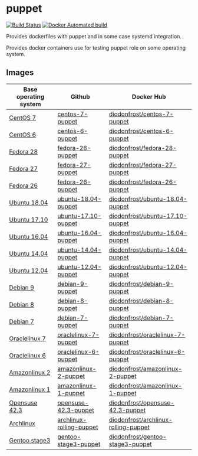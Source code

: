 # puppet

[![Build Status](https://travis-ci.org/diodonfrost/docker-puppet.svg?branch=master)](https://travis-ci.org/diodonfrost/docker-puppet)
[![Docker Automated build](https://img.shields.io/docker/automated/diodonfrost/centos-7-puppet.svg?maxAge=2592000)](https://hub.docker.com/r/diodonfrost/centos-7-puppet/)

Provides dockerfiles with puppet and in some case systemd integration.

Provides docker containers use for testing puppet role on some operating system.

## Images

| Base operating system        | Github                       | Docker Hub                               |
| ---------------------------- | -----------------------------| ---------------------------------------- |
| [CentOS 7][CentOS]           | [centos-7-puppet][]          | [diodonfrost/centos-7-puppet][]          |
| [CentOS 6][CentOS]           | [centos-6-puppet][]          | [diodonfrost/centos-6-puppet][]          |
| [Fedora 28][Fedora]          | [fedora-28-puppet][]         | [diodonfrost/fedora-28-puppet][]         |
| [Fedora 27][Fedora]          | [fedora-27-puppet][]         | [diodonfrost/fedora-27-puppet][]         |
| [Fedora 26][Fedora]          | [fedora-26-puppet][]         | [diodonfrost/fedora-26-puppet][]         |
| [Ubuntu 18.04][Ubuntu]       | [ubuntu-18.04-puppet][]      | [diodonfrost/ubuntu-18.04-puppet][]      |
| [Ubuntu 17.10][Ubuntu]       | [ubuntu-17.10-puppet][]      | [diodonfrost/ubuntu-17.10-puppet][]      |
| [Ubuntu 16.04][Ubuntu]       | [ubuntu-16.04-puppet][]      | [diodonfrost/ubuntu-16.04-puppet][]      |
| [Ubuntu 14.04][Ubuntu]       | [ubuntu-14.04-puppet][]      | [diodonfrost/ubuntu-14.04-puppet][]      |
| [Ubuntu 12.04][Ubuntu]       | [ubuntu-12.04-puppet][]      | [diodonfrost/ubuntu-12.04-puppet][]      |
| [Debian 9][Debian]           | [debian-9-puppet][]          | [diodonfrost/debian-9-puppet][]          |
| [Debian 8][Debian]           | [debian-8-puppet][]          | [diodonfrost/debian-8-puppet][]          |
| [Debian 7][Debian]           | [debian-7-puppet][]          | [diodonfrost/debian-7-puppet][]          |
| [Oraclelinux 7][Oraclelinux] | [oraclelinux-7-puppet][]     | [diodonfrost/oraclelinux-7-puppet][]     |
| [Oraclelinux 6][Oraclelinux] | [oraclelinux-6-puppet][]     | [diodonfrost/oraclelinux-6-puppet][]     |
| [Amazonlinux 2][Amazonlinux] | [amazonlinux-2-puppet][]     | [diodonfrost/amazonlinux-2-puppet][]     |
| [Amazonlinux 1][Amazonlinux] | [amazonlinux-1-puppet][]     | [diodonfrost/amazonlinux-1-puppet][]     |
| [Opensuse 42.3][Opensuse]    | [opensuse-42.3-puppet][]     | [diodonfrost/opensuse-42.3-puppet][]     |
| [Archlinux][Archlinux]       | [archlinux-rolling-puppet][] | [diodonfrost/archlinux-rolling-puppet][] |
| [Gentoo stage3][Gentoo]      | [gentoo-stage3-puppet][]     | [diodonfrost/gentoo-stage3-puppet][]     |

[Centos]: https://hub.docker.com/_/centos/
[Fedora]: https://hub.docker.com/_/fedora/
[Ubuntu]: https://hub.docker.com/_/ubuntu/
[Debian]: https://hub.docker.com/_/debian/
[Oraclelinux]: https://hub.docker.com/_/oraclelinux/
[Amazonlinux]: https://hub.docker.com/_/amazonlinux/
[Opensuse]: https://hub.docker.com/_/opensuse/
[Archlinux]: https://hub.docker.com/r/base/archlinux/
[Gentoo]: https://hub.docker.com/r/gentoo/stage3-amd64/

[centos-7-puppet]: https://github.com/diodonfrost/docker-puppet/blob/master/centos-7-puppet/Dockerfile.centos-7
[centos-6-puppet]: https://github.com/diodonfrost/docker-puppet/blob/master/centos-6-puppet/Dockerfile.centos-6
[fedora-28-puppet]: https://github.com/diodonfrost/docker-puppet/blob/master/fedora-28-puppet/Dockerfile.fedora-28
[fedora-27-puppet]: https://github.com/diodonfrost/docker-puppet/blob/master/fedora-27-puppet/Dockerfile.fedora-27
[fedora-26-puppet]: https://github.com/diodonfrost/docker-puppet/blob/master/fedora-26-puppet/Dockerfile.fedora-28
[ubuntu-18.04-puppet]: https://github.com/diodonfrost/docker-puppet/blob/master/ubuntu-18.04-puppet/Dockerfile.ubuntu-18.04
[ubuntu-17.10-puppet]: https://github.com/diodonfrost/docker-puppet/blob/master/ubuntu-17.10-puppet/Dockerfile.ubuntu-17.10
[ubuntu-16.04-puppet]: https://github.com/diodonfrost/docker-puppet/blob/master/ubuntu-16.04-puppet/Dockerfile.ubuntu-16.04
[ubuntu-14.04-puppet]: https://github.com/diodonfrost/docker-puppet/blob/master/ubuntu-14.04-puppet/Dockerfile.ubuntu-14.04
[ubuntu-12.04-puppet]: https://github.com/diodonfrost/docker-puppet/blob/master/ubuntu-12.04-puppet/Dockerfile.ubuntu-12.04
[debian-9-puppet]: https://github.com/diodonfrost/docker-puppet/blob/master/debian-9-puppet/Dockerfile.debian-9
[debian-8-puppet]: https://github.com/diodonfrost/docker-puppet/blob/master/debian-8-puppet/Dockerfile.debian-8
[debian-7-puppet]: https://github.com/diodonfrost/docker-puppet/blob/master/debian-7-puppet/Dockerfile.debian-7
[oraclelinux-7-puppet]: https://github.com/diodonfrost/docker-puppet/blob/master/oraclelinux-7-puppet/Dockerfile.oraclelinux-7
[oraclelinux-6-puppet]: https://github.com/diodonfrost/docker-puppet/blob/master/oraclelinux-6-puppet/Dockerfile.oraclelinux-6
[amazonlinux-2-puppet]: https://github.com/diodonfrost/docker-puppet/blob/master/amazonlinux-2-puppet/Dockerfile.amazonlinux-2
[amazonlinux-1-puppet]: https://github.com/diodonfrost/docker-puppet/blob/master/amazonlinux-1-puppet/Dockerfile.amazonlinux-1
[opensuse-42.3-puppet]: https://github.com/diodonfrost/docker-puppet/blob/master/opensuse-42.3-puppet/Dockerfile.opensuse-42.3
[archlinux-rolling-puppet]: https://github.com/diodonfrost/docker-puppet/blob/master/archlinux-rolling-puppet/Dockerfile.archlinux-rolling
[gentoo-stage3-puppet]: https://github.com/diodonfrost/docker-puppet/blob/master/gentoo-stage3-puppet/Dockerfile.gentoo-stage3

[diodonfrost/centos-7-puppet]: https://hub.docker.com/r/diodonfrost/centos-7-puppet
[diodonfrost/centos-6-puppet]: https://hub.docker.com/r/diodonfrost/centos-6-puppet
[diodonfrost/fedora-28-puppet]: https://hub.docker.com/r/diodonfrost/fedora-28-puppet
[diodonfrost/fedora-27-puppet]: https://hub.docker.com/r/diodonfrost/fedora-27-puppet
[diodonfrost/fedora-26-puppet]: https://hub.docker.com/r/diodonfrost/fedora-26-puppet
[diodonfrost/ubuntu-18.04-puppet]: https://hub.docker.com/r/diodonfrost/ubuntu-18.04-puppet
[diodonfrost/ubuntu-17.10-puppet]: https://hub.docker.com/r/diodonfrost/ubuntu-17.10-puppet
[diodonfrost/ubuntu-16.04-puppet]: https://hub.docker.com/r/diodonfrost/ubuntu-16.04-puppet
[diodonfrost/ubuntu-14.04-puppet]: https://hub.docker.com/r/diodonfrost/ubuntu-14.04-puppet
[diodonfrost/ubuntu-12.04-puppet]: https://hub.docker.com/r/diodonfrost/ubuntu-12.04-puppet
[diodonfrost/debian-9-puppet]: https://hub.docker.com/r/diodonfrost/debian-9-puppet
[diodonfrost/debian-8-puppet]: https://hub.docker.com/r/diodonfrost/debian-8-puppet
[diodonfrost/debian-7-puppet]: https://hub.docker.com/r/diodonfrost/debian-7-puppet
[diodonfrost/oraclelinux-7-puppet]: https://hub.docker.com/r/diodonfrost/oraclelinux-7-puppet
[diodonfrost/oraclelinux-6-puppet]: https://hub.docker.com/r/diodonfrost/oraclelinux-6-puppet
[diodonfrost/amazonlinux-2-puppet]: https://hub.docker.com/r/diodonfrost/amazonlinux-2-puppet
[diodonfrost/amazonlinux-1-puppet]: https://hub.docker.com/r/diodonfrost/oraclelinux-1-puppet
[diodonfrost/opensuse-42.3-puppet]:  https://hub.docker.com/r/diodonfrost/opensuse-42.3-puppet
[diodonfrost/archlinux-rolling-puppet]: https://hub.docker.com/r/diodonfrost/archlinux-rolling-puppet
[diodonfrost/gentoo-stage3-puppet]: https://hub.docker.com/r/diodonfrost/gentoo-stage3-puppet
